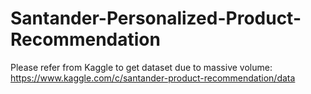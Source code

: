 # Santander-Personalized-Product-Recommendation
Please refer from Kaggle to get dataset due to massive volume: https://www.kaggle.com/c/santander-product-recommendation/data
